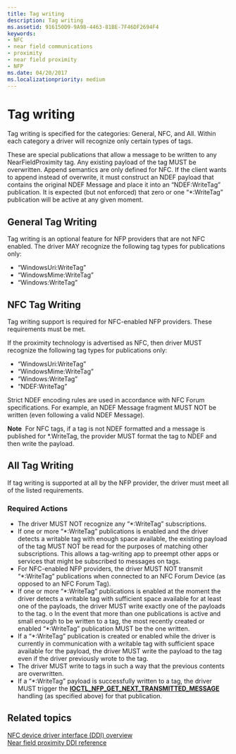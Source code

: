 ```yaml
---
title: Tag writing
description: Tag writing
ms.assetid: 916150D9-9A98-4463-81BE-7F46DF2694F4
keywords:
- NFC
- near field communications
- proximity
- near field proximity
- NFP
ms.date: 04/20/2017
ms.localizationpriority: medium
---
```


# Tag writing


Tag writing is specified for the categories: General, NFC, and All. Within each category a driver will recognize only certain types of tags.

These are special publications that allow a message to be written to any NearFieldProximity tag. Any existing payload of the tag MUST be overwritten. Append semantics are only defined for NFC. If the client wants to append instead of overwrite, it must construct an NDEF payload that contains the original NDEF Message and place it into an “NDEF:WriteTag” publication. It is expected (but not enforced) that zero or one “\*:WriteTag” publication will be active at any given moment.

## General Tag Writing


Tag writing is an optional feature for NFP providers that are not NFC enabled. The driver MAY recognize the following tag types for publications only:

-   “WindowsUri:WriteTag”
-   “WindowsMime:WriteTag”
-   “Windows:WriteTag”

## NFC Tag Writing


Tag writing support is required for NFC-enabled NFP providers. These requirements must be met.

If the proximity technology is advertised as NFC, then driver MUST recognize the following tag types for publications only:

-   “WindowsUri:WriteTag”
-   “WindowsMime:WriteTag”
-   “Windows:WriteTag”
-   “NDEF:WriteTag”

Strict NDEF encoding rules are used in accordance with NFC Forum specifications. For example, an NDEF Message fragment MUST NOT be written (even following a valid NDEF Message).

**Note**  For NFC tags, if a tag is not NDEF formatted and a message is published for \*.WriteTag, the provider MUST format the tag to NDEF and then write the payload.

 

## All Tag Writing


If tag writing is supported at all by the NFP provider, the driver must meet all of the listed requirements.

### Required Actions

-   The driver MUST NOT recognize any “\*:WriteTag” subscriptions.
-   If one or more “\*:WriteTag” publications is enabled and the driver detects a writable tag with enough space available, the existing payload of the tag MUST NOT be read for the purposes of matching other subscriptions. This allows a tag-writing app to preempt other apps or services that might be subscribed to messages on tags.
-   For NFC-enabled NFP providers, the driver MUST NOT transmit “\*:WriteTag” publications when connected to an NFC Forum Device (as opposed to an NFC Forum Tag).
-   If one or more “\*:WriteTag” publications is enabled at the moment the driver detects a writable tag with sufficient space available for at least one of the payloads, the driver MUST write exactly one of the payloads to the tag. o In the event that more than one publications is active and small enough to be written to a tag, the most recently created or enabled “\*:WriteTag” publication MUST be the one written.
-   If a “\*:WriteTag” publication is created or enabled while the driver is currently in communication with a writable tag with sufficient space available for the payload, the driver MUST write the payload to the tag even if the driver previously wrote to the tag.
-   The driver MUST write to tags in such a way that the previous contents are overwritten.
-   If a “\*:WriteTag” payload is successfully written to a tag, the driver MUST trigger the [**IOCTL\_NFP\_GET\_NEXT\_TRANSMITTED\_MESSAGE**](https://docs.microsoft.com/windows-hardware/drivers/ddi/nfpdev/ni-nfpdev-ioctl_nfp_get_next_transmitted_message) handling (as specified above) for that publication.

 

 
## Related topics
[NFC device driver interface (DDI) overview](https://docs.microsoft.com/windows-hardware/drivers/ddi/index)  
[Near field proximity DDI reference](https://docs.microsoft.com/windows-hardware/drivers/ddi/index)  

